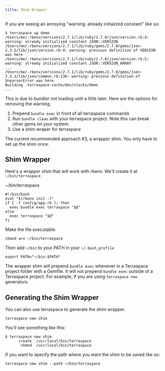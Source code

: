 ```yaml
---
title: Shim Wrapper
---
```


If you are seeing an annoying "warning: already initialized constant" like so:

    $ terraspace up demo
    /Users/me/.rbenv/versions/2.7.1/lib/ruby/2.7.0/json/version.rb:4: warning: already initialized constant JSON::VERSION
    /Users/me/.rbenv/versions/2.7.1/lib/ruby/gems/2.7.0/gems/json-2.3.1/lib/json/version.rb:4: warning: previous definition of VERSION was here
    /Users/me/.rbenv/versions/2.7.1/lib/ruby/2.7.0/json/version.rb:5: warning: already initialized constant JSON::VERSION_ARRAY
    ...
    /Users/me/.rbenv/versions/2.7.1/lib/ruby/gems/2.7.0/gems/json-2.3.1/lib/json/common.rb:136: warning: previous definition of UnparserError was here
    Building .terraspace-cache/dev/stacks/demo
    ...

This is due to bundler not loading until a little later.  Here are the options for removing the warning:

1. Prepend `bundle exec` in front of all terraspace commands
2. Run `bundle clean` with your terraspace project. Note this can break other gems on your system.
3. Use a shim wraper for terraspace

The current recommended approach #3, a wrapper shim. You only have to set up the shim once.

## Shim Wrapper

Here's a wrapper shim that will work with rbenv. We'll create it at `~/bin/terraspace`

~/bin/terraspace

    #!/bin/bash
    eval "$(rbenv init -)"
    if [ -f config/app.rb ]; then
      exec bundle exec terraspace "$@"
    else
      exec terraspace "$@"
    fi

Make the file executable:

    chmod a+x ~/bin/terraspace

Then add `~/bin` to your PATH in your `~/.bash_profile`

    export PATH="~/bin:$PATH"

The wrapper shim will prepend `bundle exec` whenever in a Terraspace project folder with a Gemfile. It will not prepend `bundle exec` outside of a Terraspace project. For example, if you are using `terraspace new` generators.

## Generating the Shim Wrapper

You can also use terraspace to generate the shim wrapper.

    terraspace new shim

You'll see something like this:

    $ terraspace new shim
          create  /usr/local/bin/terraspace
           chmod  /usr/local/bin/terraspace

If you want to specify the path where you want the shim to be saved like so:

    terraspace new shim --path ~/bin/terraspace
